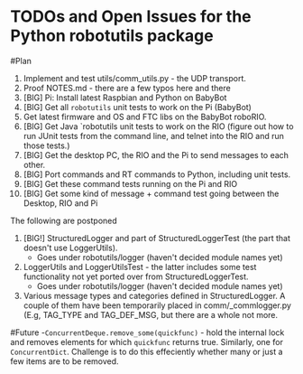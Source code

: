 # TODOs and Open Issues for the Python robotutils package

#Plan
1. Implement and test utils/comm_utils.py - the UDP transport.
1. Proof NOTES.md - there are a few typos here and there
1. [BIG] Pi: Install latest Raspbian and Python on BabyBot
1. [BIG] Get all `robotutils` unit tests to work on the Pi (BabyBot)
1. Get latest firmware and OS and FTC libs on the BabyBot roboRIO.
1. [BIG] Get Java `robotutils unit tests to work on the RIO (figure out how to run
   JUnit tests from the command line, and telnet into the RIO and run those tests.)
1. [BIG] Get the desktop PC, the RIO and the Pi to send messages to each other.
1. [BIG] Port commands and RT commands to Python, including unit tests.
1. [BIG] Get these command tests running on the Pi and RIO
1. [BIG] Get some kind of message + command test going between the Desktop, RIO and Pi



The following are postponed
1. [BIG!] StructuredLogger and part of StructuredLoggerTest (the part that doesn't use
	LoggerUtils).
	- Goes under robotutils/logger (haven't decided module names yet)
1. LoggerUtils and LoggerUtilsTest - the latter includes some test functionality not yet
	ported over from StructuredLoggerTest.
	- Goes under robotutils/logger (haven't decided module names yet)
1. Various message types and categories defined in StructuredLogger. A couple of them 
   have been temporarily placed in comm/_commlogger.py (E.g, TAG_TYPE and TAG_DEF_MSG,
   but there are a whole not more.

#Future
-`ConcurrentDeque.remove_some(quickfunc)` - hold the internal lock and removes elements for which
`quickfunc` returns true. Similarly, one for `ConcurrentDict`. Challenge is to do this
effeciently whether many or just a few items are to be removed.
